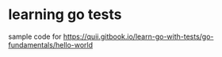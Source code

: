 # learning go tests
sample code for https://quii.gitbook.io/learn-go-with-tests/go-fundamentals/hello-world
